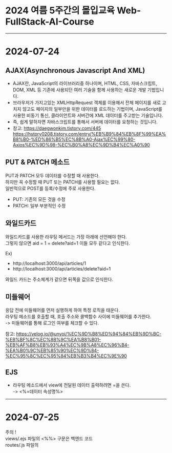 # 2024 여름 5주간의 몰입교육 Web-FullStack-AI-Course

---

# 2024-07-24

## AJAX(Asynchronous Javascript And XML)

- AJAX란, JavaScript의 라이브러리중 하나이며, HTML, CSS, 자바스크립트, DOM, XML 등 기존에 사용되던 여러 기술을 함께 사용하는 새로운 개발 기법입니다.
- 브라우저가 가지고있는 XMLHttpRequest 객체를 이용해서 전체 페이지를 새로 고치지 않고도 페이지의 일부만을 위한 데이터를 로드하는 기법이며, JavaScript를 사용한 비동기 통신, 클라이언트와 서버간에 XML 데이터를 주고받는 기술입니다.
- 즉, 쉽게 말하자면 자바스크립트를 통해서 서버에 데이터를 요청하는 것입니다.
- 참고: https://daegwonkim.tistory.com/445  
   https://hstory0208.tistory.com/entry/%EB%B9%84%EB%8F%99%EA%B8%B0-%ED%86%B5%EC%8B%A0-Ajax%EC%99%80-Axios%EC%9D%98-%EC%B0%A8%EC%9D%B4%EC%A0%90

## PUT & PATCH 메소드

PUT과 PATCH 모두 데이터를 수정할 때 사용한다.  
하지만 꼭 수정할 때 PUT 또는 PATCH를 사용할 필요는 없다.  
일반적으로 POST를 등록/수정에 주로 사용한다.

- PUT: 기존의 모든 것을 수정
- PATCH: 일부 부분적인 수정

## 와일드카드

와일드카드를 사용한 라우팅 메서드는 가장 아래에 선언해야 한다.  
그렇지 않으면 aid = 1 = delete?aid=1 이들 모두 같다고 인식한다.

Ex)

- http://localhost:3000/api/articles/1
- http://localhost:3000/api/articles/delete?aid=1

와일드 카드는 주소체계가 같으면 뒤쪽을 값으로 인식한다.

## 미들웨어

응답 전에 미들웨어를 먼저 실행하게 하여 특정 로직을 태운다.  
라우팅 메소드를 호출할 때, 호출 주소와 콜백함수 사이에 미들웨어를 추가한다.  
-> 미들웨어를 통해 로그인 여부를 체크할 수 있다.

참고: https://velog.io/@unyoi/%EC%9D%B8%ED%94%84%EB%9D%BC-%EB%BF%8C%EC%8B%9C%EA%B8%B01-%EB%AF%B8%EB%93%A4%EC%9B%A8%EC%96%B4-%EA%B0%9C%EB%85%90%EC%9D%84-%EC%95%8C%EC%95%84%EB%B3%B4%EC%9E%90

## EJS

- 라우팅 메소드에서 view에 전달된 데이터 출력하려면 =을 쓴다.  
  -> <%=데이터 속성명%>

---

# 2024-07-25

주의 !  
views/.ejs 파일의 <%%> 구문은 백엔드 코드  
routes/.js 파일의 <script> 구문은 프론트엔드 코드

## 시맨틱 태그(Semantic Tag)

- html에서 페이지가 어떤 내용의 영역인지 유추할 수 있도록 태그 이름에 의미를 부여한다.
  사실 div 태그로 해도 상관없다.

- 똑같은 div로 하는 것보다 시맨틱 태그를 사용하는 것이 검색 엔진을 최적화할 수 있다.
  Ex) nav, main, article

## view 화면 컴포넌트 재사용

- Include 방식

  - 각각 물리적인 파일로 존재한다.
  - html 태그 영역, script 태그 영역, css 영역은 여전히 중복된다.

- 레이아웃
  - 레이아웃에는 실제 컨텐츠를 제외한 공통 부분만 포함한다.
  - 레이아웃에서 <%- %> 태그를 이용해 통합한다.
  - <body>, <meta>(검색 엔진 최적화), <style>, <script> html 태그를 적용할 수 있다.

-> 기본적으로는 레이아웃 기술을 사용하고, 레이아웃을 적용해도 중복되는 부분은 부분적으로 Include 파일로 따로 뺀다.

---

# 2024-07-26

## DBMS

데이터 관리 SW 시스템

### RDBMS

- RDBMS 특징
  - 결함이 없는 데이터를 안정적으로 영구적으로 관리하는 것이 주요 목적
  - 데이터 수가 많으면 RDBMS는 속도가 떨어진다.
  - DB 서버 복제가 오래 걸린다.
  - 속도보다 무결성 데이터 수집을 목적으로 한다 !
  - Constraints(제약사항)을 이용하여 무결성 데이터를 수집한다.(데이터에 결함이 있다면, 에러를 발생시킨다.)
  - Ex) MySQL, MariaDB(MySQL과 유사), PostgreSQL
- RDBMS 구조
  - Databases - Tables - Rows - Columns
  - TABLE간의 관계 기반 정형 데이터 관리
  - TABLE의 관리 항목은 사용자 관리 항목(제목, 내용 등)과 시스템 관리 항목(ID, 등록일시, IP 등)으로 나뉜다.

### NoSQL

- 관계형 데이터베이스의 한계를 극복
- 빠른 응답 속도, 높은 가용성(사용자가 늘어남에 따라 자원(DB 서버)을 늘렸다 줄였다 가능), 확장성(DB 서버를 실시간으로 복제해서 확장하는 것이 자유롭다.
  -> Scale-Up:단일 서버 CPU/메모리 추가, Scale-Out:서버를 추가), 가용성(백업(스탠바이)서버 없이 사용 중에 실시간으로 DB 서버가 늘릴 수 있다.)
- 데이터 양이 많고(빅데이터), 데이터 구조가 정해져있지 않은 경우 NoSQL을 사용한다.
- 정형 데이터 방식으로도, 비정형 데이터도 관리할 수 있다.
- 실시간으로 확장이 가능하다.
- 트래픽을 예측할 수 없는 경우 사용된다.

- Document DB
  Ex) MongoDB
- KEY-VALUE DB
  Ex) REDIS

---

# 2024-07-29

## MySQL

- Schema(=Database)
- Character Set은 utf8mb4(utf8에 이모지를 포함한 최신 버전)
- collation은 unicode_ci를 선택하면 정렬을 할 수 있다.

### MySQL 데이터 유형

- 문자형
  - CHAT(고정길이형)
    - 문자열 고정길이는 해당 길이만큼 사이즈를 사용한다.
    - 실제 데이터가 안들어가도, 데이터 길이가 고정된 형태 데이터 입력
    - 길이가 정해져 있는 데이터를 사용할 때 CHAR를 사용한다.
  - VARCHAR(가변길이형)
    - 문자열 가변길이
    - 알파벳 한 글자: 1byte, 유니코드 한 글자: 2byte
  - TEXT
    - 1000자리 이상의 긴 문자열

### MySQL TABLE 제약조건

    - PK(Primary Key)
    - NN(Not Null)
        NULL은 Data가 입력 안된 초기 상태, 공백 문자는 값이 들어가 있다.
    - UQ(Unique Key)
        Primary Key는 Unique Key
    - ZF(Zero Fill)
        남는 공간은 0으로 채운다.
    - AI(Auto Increment)
        자동 증가

## Model

데이터의 구조를 프로그래밍 언어로 표현한 클래스  
물리적인 테이블을 백엔드에서 제어하기 위함

- Data Model: DB의 TABLE과 1대1 매핑된다.
- View Model: 화면의 구조가 기준
- DTO Model: 여러 모델의 데이터를 하나의 모델로 준다.

## ORM

모델과 물리적인 TABLE을 1대1 매핑해 모델을 통해 관리한다.  
ORM 프레임워크에서 동적으로 SQL 쿼리를 만들어준다.

## Code First & Model First

코드로 모델을 만들고, DB를 적용한다.  
새로운 프로젝트를 만들 때 사용한다.

- Database First
  - 만들어진 DB를 바탕으로 코드에 적용한다.
  - 이미 운영 중인 시스템에 사용한다.

## /model/index.js

index.js는 물리적인 데이터베이스 그 자체를 가리킨다.

---

# 2024-07-31

사용자 사이트는 UI/UX도 좋아야 하고, 디자인도 최신 트렌드를 따라가기 위해 프론트와 백엔드를 나눠서 개발하지만,  
관라지 사이트는 디자인을 신경 쓸 필요가 없기 때문에, 백엔드에서 모든 것을 개발하기도 한다.

## Socket.io 모듈

### 클라이언트 -> 서버로 전송한 메시지 수신

- on 메소드
  현재 접속되어 있는 클라이언트로부터 메시지를 수신하려면 on 메소드 사용 - io.on - 'connection' : socket.io의 기본 이벤트, 사용자가 웹사이트에 접속하면 자동으로 발생하는 이벤트 - socket.on - 해당 클라이언트에서 메세지를 보낸다.

### 서버 -> 클라이언트로 메시지 전송

- emit 메소드
  - io.emit
    - 서버가 현재 접속해있는 모든 클라이언트에게 이벤트 전달
    - io.emit은 연결된 모든 클라이언트를 대상으로 한다.
      -> 따라서 sender인 socket에 해당되는 client에게도 전달된다.
  - socket.emit
    - 서버쪽에서 event를 발생시키는 함수
    - 서버에서 이벤트 발생시키면 클라이언트 페이지의 해당 이벤트 리스너에서 처리
    - 해당 소켓을 통해 클라이언트에게 메시지 전송
    - sender인 socket의 클라이언트는 제외한다.

참고: https://velog.io/@rzee/Node.js-Socket.io-%EB%AA%A8%EB%93%88-.emit-.on  
https://velog.io/@nittre/NodeJS-io.emitio.sockets.emit%EA%B3%BC-socket.broadcast.emit%EC%9D%98-%EC%B0%A8%EC%9D%B4

## CORS

- 같은 서버 도메인이 아닌 다른 도메인에서 데이터를 호출할 때, 차단되어 CORS 이슈가 생긴다.
  -> 동일 출처 원칙을 위반
- 허용된 도메인에 대해서 데이터/소캣 기능을 제공할 수 있도록 CORS 설정이 필요하다.
- 데이터를 제공하는 도메인과 사용하는 도메인이 다르면, 시스템 상에서 차단한다.
- 도메인을 등록하면 사용할 수 있다.
- restful, 채팅 서버에서 CORS 이슈가 많이 발생한다.

## JWT

JSON 형식의 데이터를 암호화해 놓은 토큰

- 토큰을 까보면 JSON 데이터가 들어있다.
- 토큰에 담겨져있는 데이터는 바꿀 수 없다.
  -> 바꾸면 깨져버리기 때문에 안전하다.
- JWT 토큰의 형식
  - HEADER: 토큰 종류와 해시 알고리즘 정보 제공
  - PAYLOAD: 토큰으로 저장하는 실제 데이터인 JSON 데이터를 인코딩하여 저장하는 영역
  - SIGNATURE: 일련의 문자열로 서버에서 발급해준 특정 문자열로 시그니처 값을 통해서 사버의 값과 비교해 토큰이 변조되었는지 여부를 확인할 수 있는 값 설정.
- PAYLOAD 영역에 들어있다.
- 토큰을 만들 때도 인증키가 필요하고, 까볼 때 만들때 사용했던 인증키가 필요하다.(양방향 암호화)

### Q, JWT 토큰을 왜 쓰는가?

- 용도
  이기종 시스템 간의 데이터 상호교환을 통한 시스템 통합수단으로 사용
- 오리지널 데이터를 변조없이 주고 받을 수 있다.
- JWT토큰은 기본적으로 변조 불가능하다.
- 난독화/복호화 사용이 간편해 각종 시스템간 데이터 교환 표준 포맷으로 사용된다.

---

# 2024-08-01

## RESTful

Q. REST API와 RESTful API의 차이는 뭘까?
RESTful은 REST의 설계 규칙을 잘 지켜서 설계된 API를 RESTful한 API라고 합니다.  
 즉, REST의 원리를 잘 따르는 시스템을 RESTful이란 용어로 지칭됩니다.

참고: https://dev-coco.tistory.com/97

라우터 파일은 업무 단위로 나누는 것이 좋다.

## JWT

로그인 한 사용자의 정보를 유지한다.  
로그인을 했는지 안했는지 확인

- 랜덤한 JWT 토큰 시크릿 키 만들기
  참고: https://velog.io/@5w31892p/JWT-Secret-Key-%EC%83%9D%EC%84%B1

- JWT 까보기
  https://jwt.io/
  JWT 토큰에는 공개되도 괜찮은 데이터만 담아야 한다.
  JWT 토큰이 localStorage에 담겼을 때, 그걸 저 사이트를 통해 까볼 수 있다.
  JWT를 까봤을 때 중요한 개인정보가 담겼으면, 유출될 수 있다.
  -> JWT 토큰에 개인정보를 담을 경우, 암호화해서 담아야한다.

---

# 2024-08-02

## 서버 세션

세션(서버 메모리)을 만들어 특정 도메인에셔 발급해준 쿠키를 갖는다.  
브라우저의 헤더에 쿠키가 들어있어, 서버에서는 브라우저에서 요청을 할 때, 토큰을 가져와서 읽어본다.

### 쿠키

- 텍스트 파일
- 서버에서 발급한다.
- 세션을 만들 때 쿠키를 같이 굽는다.
- 세션은 로그인하는 사용자마다 만든다.
- 세션은 고유한 id를 가지는데, 세션 id라고 한다.
- 세션 아이디를 쿠키에 저장한다.
- 서버에 요청할 때마다, 쿠키 값을 추출한다.

### 분산 서버

사용자가 적으면 한 대의 서버로도 충분하다.  
동접자가 많아지면 서버를 더 두고, 로드밸런서를 통해 관리한다.  
여러 대의 서버를 두는 것을 분산 서버라고 한다.

- 문제
  한 대의 서버를 통해 로그인을 관리하면 문제가 없는데, 분산 서버를 기반으로 사용하면 세션 문제가 생긴다.  
  -> 요청과 응답이 있을 때마다 어느 서버로 보낼지는 모른다.  
  -> 1번 서버에서는 로그인을 해서 세션이 생겼는데, 다른 페이지를 들어갔더니 2번 서버에서 세션이 없어서 다시 로그인을 해야하는 세션 이슈가 생길 수 있다.

- 해결
  세션을 메모리에 저장하는 것이 아니라, DB에 저장한다.(주로 Redis)

## 클라우드 컴퓨팅

물리적인 컴퓨터를 보다 더 효율적으로 사용할 수 있도록 사용방법을 바꾼다.  
빅데이터를 저장하고 관리할 수 있다.  
하드웨어는 같다. 물리적인 서버는 변화가 없다.

### 하드웨어 가상화 기술

- 호스트 가상화 기술 환경
  - Host OS를 설치하고, 그 위에 가상화 소프트웨어를 설치하고, 그 위에 어플리케이션을 설치한다.
  - 사용자 환경에서 가상화 기술 시용
    -> 가상화 소프트웨어: VMWare, Virtual Box
- 하이퍼바이저 가상화 기술 환경
  - Host OS를 설치하지 않고, 하드웨어위에 하이퍼바이저 소프트웨어를 설치한다.
  - 실행 속도와 성능이 더 좋다.
    -> Ex) 마이크로소프트의 Hyper-V, Citrix Xen Hypervisor

-> 클라우드는 하드웨어 가상화 기술이라고 할 수 있다 !

### 클라우드 기반 서비스

- On-Promise
  - 1 하트웨어, 1 OS
  - 문제: 오래 걸림
  - 옛날 방식
  - 모든 걸 다 해야 됨
- IaaS (Infrastructure as a Service) (=이아스)
  - Hypervisor(가상화 소프트웨어)가 설치됨
  - 필요한 OS를 VM에 만든다.
  - 기싱 사버에 소스를 올린다.
  - OS 만드는 거 빠름
  - 문제: 소스가 배포되고, 소스가 돌아갈 수 있도록 Off-the-shelf 작업(런타임 환경 구성)을 해야 한다. -> 오래 걸림
- CaaS (Containers-as-a-Service) (=카스)
  - 개발 소스와 개발 소스가 작동할 수 있는 런타임 환경을 묶어서 하나의 Container(도커 파일)를 배포한다.
  - Off-the-shelf 작업을 안해도 된다.
  - 효율적이다.

### 클라우드 컴퓨팅 서비스

- IaaS
  - 내 입맛에 맞게 구성 가능
  - OS 만들어야 함.
  - 싸다.
- CaaS
  - 제일 비싸다.
  - 개발 소스만 배포하면 바로 돌아간다.
  - OS 만들 필요 X, 가상 컴퓨터 공간을 제공해준다.
  - 개발자가 할 일이 없음
  - IaaS의 진보된 방식
- PaaS
  - OS, 런타임 환경, DBMS 모두 제공
  - 어플리케이션만 배포하면 된다.
  - Serverless
  - 완성된 백엔드를 제공 Ex) Firebase
- FaaS
  - MSA
- SaaS
  - 완성된 소프트웨어
  - 회원가입을 하고 결제해서 빌려쓴다.
  - Ex) Notion

참고: https://velog.io/@choidazzi/IaaS-vs-PaaS-vs-SaaS-vs-FaaS-vs-CaaS

### 아키텍처

    - 모놀리식(Monolithic Architecture)
        - 모든 기능이 유기적으로 연결되어 있기 때문에, 올릴 때 통째로 배포해야 한다.
        - 단점: 사용자가 있든 없든 항상 서버를 올려놔야 한다. -> 고정 비용이 많이 든다.
    - MSA(MicroService Architecture)
        - 기능단위로 각각의 기술로 개발되고, 각자 독립적으로 배포/서비스된된다.
        - 하나의 기능을 수정하면 다 올릴 필요없이 그것만 배포하면 된다. -> 유지보수가 쉽다.
        - 사용자 트래픽을 예측할 수 없을 때 좋다.
            -> 사용자 요청이 늘어나면, 서버를 자동으로 늘린다. 사용자가 없어지면 서버가 다시 줄어든다.
        - 사용자가 요청했을 때만 작동하기 때문에, 사용한 만큼만 비용을 내면 된다.
            -> MSA를 사용하면서 클라우드 환경에서 서비스하는 기술을 "서버리스"라고 한다.
            -> FaaS는 서버리스의 하위집합
        - 어려움
    -> 보통 섞어서 개발한다. 모든 기능을 MSA로 개발하는 것이 좋은 게 아니다.
        유기적이어야 하는 기능/트래픽이 정적인 기능은 모놀리식으로, 사용자 요청이 많은 기능만 MSA로 개발하면 된다. 특정 기간에 갑자기 몰리면 MSA로 개발한다.

참고: https://velog.io/@jeongbeom4693/MSA-%EB%A7%88%EC%9D%B4%ED%81%AC%EB%A1%9C%EC%84%9C%EB%B9%84%EC%8A%A4-%EC%BD%94%EB%94%A9-%EA%B3%B5%EC%9E%91%EC%86%8C-1%EC%9E%A5

---

# 2024-08-05

## 클라우드 기반 서비스하기(IaaS)

### VPC(Virtual Private Cloud)

가상 서버를 배치시킬 수 있는 가상의 네트워크

- 논리적으로 분리된 가상의 사설 네트워크 공간
  업무의 목적에 따라 네트워크를 나누어 사용하실 수 있도록 논리적으로 격리된 네트워크를 제공합니다.
  또한 사설 IP 주소와 Subnet 생성, 네트워크 게이트웨이, 접근 제어 등을 지원함으로서, 손쉽게 전용 네트워크를 확보하실 수 있습니다.

### Subnet

VPC 내에 세분화된 격리 공간을 제공

### 서버 OS 업데이트

sudo apt update
sudo apt upgrade
sudo apt autoremove

### Q. 왜 WAS 서버와 웹 서버를 나누는가?

실제 서비스에는 물리적인 서버가 최소한 3대가 필요하다.  
-> 로드 밸런서를 두어 서버를 확장한다.  
![alt text](image.png)

항상 웹서버는 public IP로 80포트로 접속되며, 항상 열려있다.  
-> 보안적으로 취약하다.

항상 웹서버의 80포트는 열려있기 때문에, 백엔드 서버는 WAS 서버로 개별 포트를 두고 서비스를 한다.  
설령 80포트가 뚫려도, 외부에서는 직접적으로 들어오지 못하기 때문에 WAS와 DB 서버는 뚫리기 어렵다.
-> 프락시 환경(공개된 public IP를 통해 들어오는것이 아닌, public IP를 통해 내부의 private IP로 접근한다.)

### ACG

- Inbound
  0.0.0.0/0로 설정하면, 아무나 서버에 접근할 수 있다.
- outbound

http://~ 는 80 port로 통신한다.
https://~ 는 443 port로 통신한다.

### DNS

도메인 주소를 관리하는 서버

1. 사용자가 도메인 주소를 입력한다.
2. 통신사로 사용자가 입력한 호스트, 도메인 주소, IP 주소를 전달한다.
3. 해당하는 도메인을 관리하는 DNS 서버를 찾는다.
4. DNS는 호스트명과 도메인 주소로 서비스하는 서버의 IP 주소를 찾는다.
5. IP 주소로 직접적으로 서버와 통신한다.

Ex) www.naver.com
호스트명: www
도메인: naver.com

---

# 2024-08-06

## AWS

클라우드는 사용한 만큼만 후불

- IAM 계정: Identity and Access Management

- 클라우드 서비스명: EC2(가상서버-IaaS)
  -> 서비스 관리단위: 인스턴스

- 클라우드 서비스명: S3(스토리지)
  -> 서비스 관리단위: 버킷

- 클라우드 서비스명: Lambda(가상서버-FaaS)
  -> 서비스 관리단위: 함수

### AWS EC2

1. 인스턴스 시작
2. 탄력적 IP(고정 IP) 주소 할당 후 연결
   -> 고정 IP를 통해 원격 서버 연결
3. putty로 연결

- 사용자 계정 root: ec2-user
- sudo su
  -> root 권한 위임 후 설정
- 리눅스 명령어
  - rpm -qa \*-release
  - cat /proc/version

4. Node Framework 설치

- sudo dnf install nodejs

5. pm2 기반 WAS 서비스

- pm2 설치
  - npm install pm2 -g
- 서비스 폴더 만들고 접근 권한 주기
  - sudo mkdir-p -- /var/www /var/www/nodechatapp
  - sudo mkdir-p -- /var/www /var/www/nodechatadmin
- WinSCP로 서비스 폴더에 개발 소스 업로드하기
- 패키지 설치
  - npm i
- pm2로 시작 모듈을 app.js로 하여 노드 애플리케이션 시작하고 관리
  - 단일 스레드 기반 서비스
    - pm2 start app.js --name nodechatadmin
  - 멀티코어 클러스터링 기반 분산환경 제공
    - pm2 start app.js --name nodechatadmin -i 0
    - 주요 pm2 명령어
      pm2 list
      pm2 start www--name nodechatapp
      pm2 stop nodechatapp
      pm2 restart nodechatapp
      pm2 delete nodechatapp
      pm2 monit

6. NginX 웹서버 설치

- dnf install nginx
  -> 넌 지금부터 웹서버야
- nginX 서비스 관리 명령어
  - sudo systemctl enable nginx
  - sudo systemctl start nginx
  - sudo systemctl status nginx
  - sudo systemctl stop nginx

7. 도메인 주소 기반 가상 호스팅

- nginx 설정 파일 수정

  - sudo vi /etc/nginx/nginx.conf
    server {
      listen 80;
      server_name 3.37.185.159 cbnu13.wechatmaker.com;

      location / {
        proxy_pass http://172.31.9.22:5001;
        proxy_http_version 1.1;
        proxy_set_header Upgrade $http_upgrade;
        proxy_set_header Connection $http_connection;
        proxy_set_header Host $http_host;
        proxy_cache_bypass $http_upgrade;
        }
    }

- 모든 nginx 설정 변경 후에는 반드시 설정파일 구문 검사 후 재시작해줘야 한다.
  - sudo nginx -t
    설정 파일이 잘 수정되었는지 확인하는 테스트/문법 검사 실행
    문제가 없다면, test is successful
  - sudo nginx -s reload
    nginx 재시작

8. 서비스를 종료하고 삭제
- 인스턴스
  - 인스턴스 중지: 잠시동안 중지한다.(돈은 계속 빠져나간다.)
  - 인스턴스 시작/재부팅: 시작한다.(탄력적 IP를 설정하지 않았다면, public IP가 바뀔 수 있다.)
- 탄력적 IP
- 보안 그룹(default는 삭제하지 않는다.)


- Q. 웹 서버를 통해 도메인 주소를 세팅하는 이유

  1. 도메인을 사용하지 않으면, 사용자가 IP와 port를 외워야 한다.
     도메인을 이용하면 기본 80포트로 연결된다.
     관리해 줄 필요 x, IP와 port를 외울 필요 x
  2. 보안적 문제
     ! 백엔드가 돌아가는 WAS 서버의 port를 개방하면 보안적으로 좋지 않다.
     http: 80 port
     https: 443 port
     -> Ex) 사용자가 WAS 서버의 3000번 port로 직접 들어올 수 있으면, 공격해서 소스를 가져오면, 털린다.
     사용자가 웹 서버는 털려도 된다.
     웹 서버로 들어오는 것을 프록시라고 한다.

- ! WAS는 일반적으로 private IP로 통신한다.
  -> Why? 외부에서 직접적으로 들어오는 경우만 public IP를 사용한다.
  private IP로 통신할 때는 기본적으로는 port 규칙/제약이 없다.(-> 리눅스 방화벽 프로그램으로 port를 제한한다.)
  웹서버만 public IP로 통신하고, 내부적인 서버와 통신할 때는 private IP로 통신한다.

- ! nginx를 사용하면, 서버를 여러 개 뒀을 때 지가 알아서 로드밸런싱을 한다.

## Maria DB Server

- 설치
  sudo yum install -y mariadb105-server
- 접속
  mysql -u root -p
  암호는 설정되어 있지 않기 때문에, 엔터
- DB 선택
  use mysql
- 외부에서 Maria DB 접속 설정
  select host, user, password from user;
  grant all privileges on*.* to 'root'@'%' identified by 'yugyeong';
  flush privileges;

## Redis

서버를 한 대 이상 사용할 때 사용할 수 있다.
분산 메시징 시스템에 사용할 수 있다.

## SSL(Secure Sockets Layer)

보안 소켓 계층

- 사용자와 서버간의 통신을 하는 안전한 통로를 개설한다.
- 통로 안에서 데이터를 주고 받는다.
  -> SSL 기반으로 http 통신을 하는 방법이 https로 통신하는 것이다.

Q. SSL을 어떻게 적용할까?
웹서버에 SSL 인증서를 설치한다.
인증서를 서버에 바인딩(설치)한다.
인증서 파일이 만들어지면, nginx에 추가한다.
사용자가 요청할 때마다 먼저 인증서를 통해 통로를 만들고 안전하게 데이터를 주고 받는다.

무료 SSL 비영리 단체: Let's Encrypt
